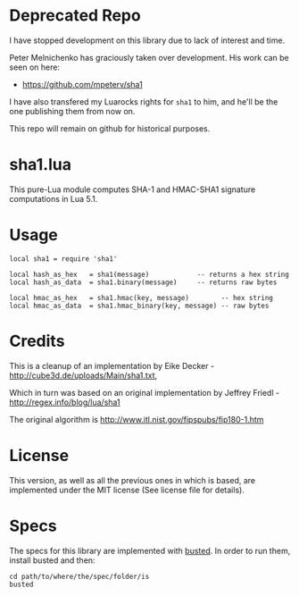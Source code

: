 Deprecated Repo
===============

I have stopped development on this library due to lack of interest and time.

Peter Melnichenko has graciously taken over development. His work can be seen on here:

* https://github.com/mpeterv/sha1

I have also transfered my Luarocks rights for `sha1` to him, and he'll be the one publishing them
from now on.

This repo will remain on github for historical purposes.


sha1.lua
========

This pure-Lua module computes SHA-1 and HMAC-SHA1 signature computations in Lua 5.1.

Usage
=====

    local sha1 = require 'sha1'

    local hash_as_hex   = sha1(message)            -- returns a hex string
    local hash_as_data  = sha1.binary(message)     -- returns raw bytes

    local hmac_as_hex   = sha1.hmac(key, message)        -- hex string
    local hmac_as_data  = sha1.hmac_binary(key, message) -- raw bytes

Credits
=======

This is a cleanup of an implementation by Eike Decker - http://cube3d.de/uploads/Main/sha1.txt,

Which in turn was based on an original implementation by Jeffrey Friedl - http://regex.info/blog/lua/sha1

The original algorithm is http://www.itl.nist.gov/fipspubs/fip180-1.htm

License
=======

This version, as well as all the previous ones in which is based, are implemented under the MIT license (See license file for details).

Specs
=====

The specs for this library are implemented with [busted](http://ovinelabs.com/busted/). In order to run them, install busted and then:

    cd path/to/where/the/spec/folder/is
    busted




